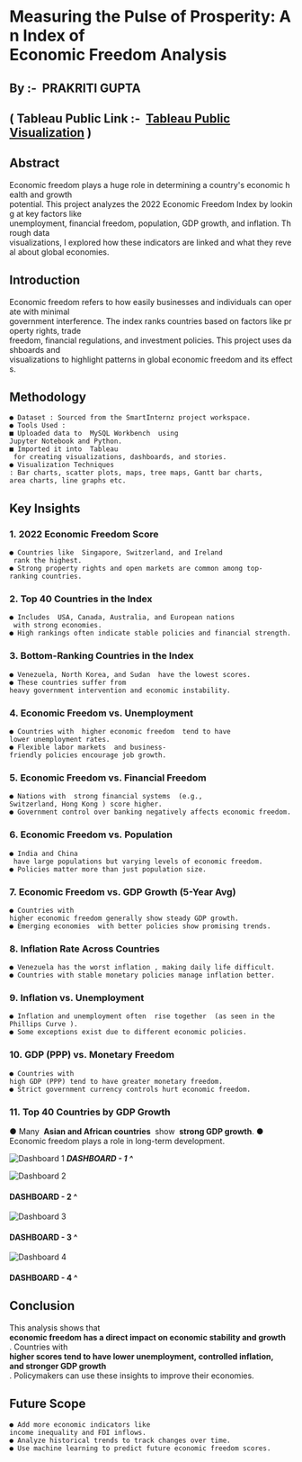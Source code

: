 # Measuring the Pulse of Prosperity: An Index of Economic Freedom Analysis

## By :-  PRAKRITI GUPTA

## ( Tableau Public Link :-  [Tableau Public Visualization]([(https://public.tableau.com/views/MeasuringthePulseofProsperityAnIndexofEconomicFreedomAnalysis_17411000011350/2022EconomicFreedomScore?:language=en-US&:sid=&:redirect=auth&:display_count=n&:origin=viz_share_link)]) )

## Abstract

Economic freedom plays a huge role in determining a country's economic health and growth
potential. This project analyzes the 2022 Economic Freedom Index by looking at key factors like
unemployment, financial freedom, population, GDP growth, and inflation. Through data
visualizations, I explored how these indicators are linked and what they reveal about global
economies.

## Introduction

Economic freedom refers to how easily businesses and individuals can operate with minimal
government interference. The index ranks countries based on factors like property rights, trade
freedom, financial regulations, and investment policies. This project uses dashboards and
visualizations to highlight patterns in global economic freedom and its effects.

## Methodology

```
● Dataset : Sourced from the SmartInternz project workspace.
● Tools Used :
■ Uploaded data to  MySQL Workbench  using  Jupyter Notebook and Python.
■ Imported it into  Tableau  for creating visualizations, dashboards, and stories.
● Visualization Techniques : Bar charts, scatter plots, maps, tree maps, Gantt bar charts,
area charts, line graphs etc.
```
## Key Insights

### 1. 2022 Economic Freedom Score

```
● Countries like  Singapore, Switzerland, and Ireland  rank the highest.
● Strong property rights and open markets are common among top-ranking countries.
```

### 2. Top 40 Countries in the Index

```
● Includes  USA, Canada, Australia, and European nations  with strong economies.
● High rankings often indicate stable policies and financial strength.
```
### 3. Bottom-Ranking Countries in the Index

```
● Venezuela, North Korea, and Sudan  have the lowest scores.
● These countries suffer from  heavy government intervention and economic instability.
```
### 4. Economic Freedom vs. Unemployment

```
● Countries with  higher economic freedom  tend to have  lower unemployment rates.
● Flexible labor markets  and business-friendly policies encourage job growth.
```
### 5. Economic Freedom vs. Financial Freedom

```
● Nations with  strong financial systems  (e.g.,  Switzerland, Hong Kong ) score higher.
● Government control over banking negatively affects economic freedom.
```
### 6. Economic Freedom vs. Population

```
● India and China  have large populations but varying levels of economic freedom.
● Policies matter more than just population size.
```
### 7. Economic Freedom vs. GDP Growth (5-Year Avg)

```
● Countries with  higher economic freedom generally show steady GDP growth.
● Emerging economies  with better policies show promising trends.
```
### 8. Inflation Rate Across Countries

```
● Venezuela has the worst inflation , making daily life difficult.
● Countries with stable monetary policies manage inflation better.
```
### 9. Inflation vs. Unemployment

```
● Inflation and unemployment often  rise together  (as seen in the  Phillips Curve ).
● Some exceptions exist due to different economic policies.
```

### 10. GDP (PPP) vs. Monetary Freedom

```
● Countries with  high GDP (PPP) tend to have greater monetary freedom.
● Strict government currency controls hurt economic freedom.
```
### 11. Top 40 Countries by GDP Growth

● Many  **Asian and African countries**  show  **strong GDP growth**.
● Economic freedom plays a role in long-term development.

![Dashboard 1](https://github.com/user-attachments/assets/597ffd45-b58a-4a98-a893-191ec254d7bb)
**_DASHBOARD - 1 ^_**

![Dashboard 2](https://github.com/user-attachments/assets/de827dfc-edc8-4643-82fc-19ed6f5cd581)
#### DASHBOARD - 2 ^

![Dashboard 3](https://github.com/user-attachments/assets/77f86197-746c-4097-9c97-6c0b963d8b2f)
#### DASHBOARD - 3 ^

![Dashboard 4](https://github.com/user-attachments/assets/8d00404b-43c8-4320-af83-bd92c3bed557)
#### DASHBOARD - 4 ^

## Conclusion

This analysis shows that  **economic freedom has a direct impact on economic stability and
growth** . Countries with  **higher scores tend to have lower unemployment, controlled inflation,
and stronger GDP growth** . Policymakers can use these insights to improve their economies.

## Future Scope

```
● Add more economic indicators like  income inequality and FDI inflows.
● Analyze historical trends to track changes over time.
● Use machine learning to predict future economic freedom scores.
```

